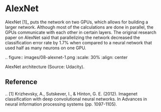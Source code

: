 AlexNet
=======

AlexNet [1]_ puts the network on two GPUs, which allows for building a larger network. Although most of the calculations are done in parallel, the GPUs communicate with each other in certain layers. The original research paper on AlexNet said that parallelizing the network decreased the classification error rate by 1.7% when compared to a neural network that used half as many neurons on one GPU.

.. figure:: images/08-alexnet-1.png
   :scale: 30%
   :align: center

   AlexNet architecture (Source: Udacity).

Reference
---------

.. [1] Krizhevsky, A., Sutskever, I., & Hinton, G. E. (2012). Imagenet classification with deep convolutional neural networks. In Advances in neural information processing systems (pp. 1097-1105).